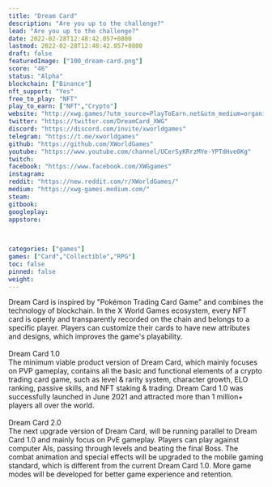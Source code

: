 ```yaml
---
title: "Dream Card"
description: "Are you up to the challenge?"
lead: "Are you up to the challenge?"
date: 2022-02-28T12:48:42.057+0800
lastmod: 2022-02-28T12:48:42.057+0800
draft: false
featuredImage: ["100_dream-card.png"]
score: "46"
status: "Alpha"
blockchain: ["Binance"]
nft_support: "Yes"
free_to_play: "NFT"
play_to_earn: ["NFT","Crypto"]
website: "http://xwg.games/?utm_source=PlayToEarn.net&utm_medium=organic&utm_campaign=gamepage"
twitter: "https://twitter.com/DreamCard_XWG"
discord: "https://discord.com/invite/xworldgames"
telegram: "https://t.me/xworldgames"
github: "https://github.com/XWorldGames"
youtube: "https://www.youtube.com/channel/UCerSyKRrzMYe-YPTdHve0Kg"
twitch: 
facebook: "https://www.facebook.com/XWGgames"
instagram: 
reddit: "https://new.reddit.com/r/XWorldGames/"
medium: "https://xwg-games.medium.com/"
steam: 
gitbook: 
googleplay: 
appstore: 

  
    
categories: ["games"]
games: ["Card","Collectible","RPG"]
toc: false
pinned: false
weight: 
---
```

Dream Card is inspired by "Pokémon Trading Card Game" and combines the technology of blockchain. In the X World Games ecosystem, every NFT card is openly and transparently recorded on the chain and belongs to a specific player. Players can customize their cards to have new attributes and designs, which improves the game's playability.<br> <br> Dream Card 1.0<br> The minimum viable product version of Dream Card, which mainly focuses on PVP gameplay, contains all the basic and functional elements of a crypto trading card game, such as level &amp; rarity system, character growth, ELO ranking, passive skills, and NFT staking &amp; trading. Dream Card 1.0 was successfully launched in June 2021 and attracted more than 1 million+ players all over the world. <br> <br> Dream Card 2.0<br> The next upgrade version of Dream Card, will be running parallel to Dream Card 1.0 and mainly focus on PvE gameplay. Players can play against computer AIs, passing through levels and beating the final Boss. The combat animation and special effects will be upgraded to the mobile gaming standard, which is different from the current Dream Card 1.0. More game modes will be developed for better game experience and retention.